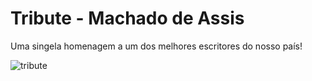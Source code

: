# Tribute - Machado de Assis
Uma singela homenagem a um dos melhores escritores do nosso país!

![tribute](https://user-images.githubusercontent.com/90113699/144306512-0a46a58a-b166-41fa-bf01-3d62101e7af4.png)
